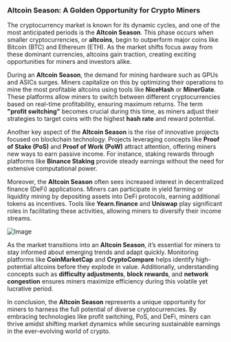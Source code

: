 ### Altcoin Season: A Golden Opportunity for Crypto Miners

The cryptocurrency market is known for its dynamic cycles, and one of the most anticipated periods is the **Altcoin Season**. This phase occurs when smaller cryptocurrencies, or **altcoins**, begin to outperform major coins like Bitcoin (BTC) and Ethereum (ETH). As the market shifts focus away from these dominant currencies, altcoins gain traction, creating exciting opportunities for miners and investors alike.

During an **Altcoin Season**, the demand for mining hardware such as GPUs and ASICs surges. Miners capitalize on this by optimizing their operations to mine the most profitable altcoins using tools like **NiceHash** or **MinerGate**. These platforms allow miners to switch between different cryptocurrencies based on real-time profitability, ensuring maximum returns. The term **"profit switching"** becomes crucial during this time, as miners adjust their strategies to target coins with the highest **hash rate** and reward potential.

Another key aspect of the **Altcoin Season** is the rise of innovative projects focused on blockchain technology. Projects leveraging concepts like **Proof of Stake (PoS)** and **Proof of Work (PoW)** attract attention, offering miners new ways to earn passive income. For instance, staking rewards through platforms like **Binance Staking** provide steady earnings without the need for extensive computational power.

Moreover, the **Altcoin Season** often sees increased interest in decentralized finance (DeFi) applications. Miners can participate in yield farming or liquidity mining by depositing assets into DeFi protocols, earning additional tokens as incentives. Tools like **Yearn.finance** and **Uniswap** play significant roles in facilitating these activities, allowing miners to diversify their income streams.

![Image](https://github.com/user-attachments/assets/b8266eee-691e-4ee1-99ef-bfa10d234fd4)

As the market transitions into an **Altcoin Season**, it’s essential for miners to stay informed about emerging trends and adapt quickly. Monitoring platforms like **CoinMarketCap** and **CryptoCompare** helps identify high-potential altcoins before they explode in value. Additionally, understanding concepts such as **difficulty adjustments**, **block rewards**, and **network congestion** ensures miners maximize efficiency during this volatile yet lucrative period.

In conclusion, the **Altcoin Season** represents a unique opportunity for miners to harness the full potential of diverse cryptocurrencies. By embracing technologies like profit switching, PoS, and DeFi, miners can thrive amidst shifting market dynamics while securing sustainable earnings in the ever-evolving world of crypto.